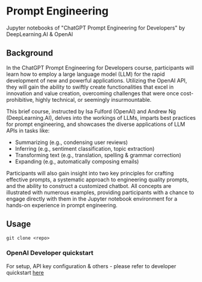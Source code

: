 
# Prompt Engineering
Jupyter notebooks of "ChatGPT Prompt Engineering for Developers" by DeepLearning.AI & OpenAI


## Background
In the ChatGPT Prompt Engineering for Developers course, participants will learn how to employ a large language model (LLM) for the rapid development of new and powerful applications. Utilizing the OpenAI API, they will gain the ability to swiftly create functionalities that excel in innovation and value creation, overcoming challenges that were once cost-prohibitive, highly technical, or seemingly insurmountable.

This brief course, instructed by Isa Fulford (OpenAI) and Andrew Ng (DeepLearning.AI), delves into the workings of LLMs, imparts best practices for prompt engineering, and showcases the diverse applications of LLM APIs in tasks like:
- Summarizing (e.g., condensing user reviews)
- Inferring (e.g., sentiment classification, topic extraction)
- Transforming text (e.g., translation, spelling & grammar correction)
- Expanding (e.g., automatically composing emails)

Participants will also gain insight into two key principles for crafting effective prompts, a systematic approach to engineering quality prompts, and the ability to construct a customized chatbot. All concepts are illustrated with numerous examples, providing participants with a chance to engage directly with them in the Jupyter notebook environment for a hands-on experience in prompt engineering.

## Usage
```
git clone <repo>
```

### OpenAI Developer quickstart
For setup, API key configuration & others - please refer to developer quickstart [here](https://platform.openai.com/docs/quickstart?context=python)